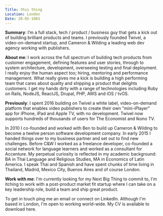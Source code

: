 ```yaml
---
Title: this thing
Location: London
Date: 20-05-1983
---
```

**Summary**: I’m a full stack, tech / product / business guy that gets a kick out of building brilliant products and teams. I previously founded Twivel, a video-on-demand startup, and Cameron & Wilding a leading web dev agency working with publishers.

**About me**: I work across the full spectrum of building tech products from customer engagement, defining features and user stories, through to system architecture, development, overseeing testing and final deployment. I really enjoy the human aspect too; hiring, mentoring and performance management. What really gives me a kick is building a high performing team that cares about quality and shipping a product that delights customers. I get my hands dirty with a range of technologies including Ruby on Rails, NodeJS, ReactJS, Drupal, PHP, AWS and iOS / tvOS.

**Previously**: I spent 2016 building on Twivel a white label, video-on-demand platform that enables video publishers to create their own "mini-iPlayer" app for iPhone, iPad and Apple TV, with no development. Twivel now supports hundreds of thousands of users for The Economist and Ikono TV.

In 2010 I co-founded and worked with Ben to build up Cameron & Wilding to become a twelve person software development company. In early 2015 I handed things over to my business partner and set out to find new challenges. Before C&W I worked as a freelance developer, co-founded a social network for language learners and worked as a consultant for Accenture. My perpetual curiosity is reflected in my academic background: BA in Thai Language and Religious Studies, MA in Economics of Latin America. I speak Thai and Spanish and have spent chunks of time living in Thailand, Madrid, Mexico City, Buenos Aires and of course London.

**Work with me**:  I'm currently looking for my Next Big Thing to commit to, I'm itching to work with a post-product market fit startup where I can take on a key leadership role, build a team and ship great product.

To get in touch ping me an email or connect on LinkedIn. Although I'm based in London, I'm open to working world-wide. My CV is available to download here.